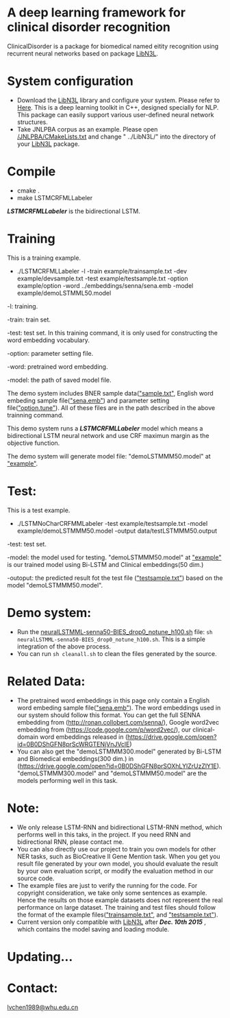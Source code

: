 A deep learning framework for clinical disorder recognition
======
ClinicalDisorder is a package for biomedical named eitity recognition using recurrent neural networks based on package [LibN3L](https://github.com/SUTDNLP/LibN3L). 

System configuration
======
* Download the [LibN3L](https://github.com/SUTDNLP/LibN3L) library and configure your system. Please refer to [Here](https://github.com/SUTDNLP/LibN3L). This is a deep learning toolkit in C++, designed specially for NLP. This package can easily support various user-defined neural network structures.
* Take JNLPBA corpus as an example. Please open [/JNLPBA/CMakeLists.txt](JNLPBA/CMakeLists.txt) and change " ../LibN3L/" into the directory of your [LibN3L](https://github.com/SUTDNLP/LibN3L) package.

Compile
======
* cmake .
* make LSTMCRFMLLabeler

***LSTMCRFMLLabeler*** is the bidirectional LSTM.

Training
=====
This is a training example.

* ./LSTMCRFMLLabeler -l -train example/trainsample.txt -dev example/devsample.txt -test example/testsample.txt -option example/option -word ../embeddings/senna/sena.emb -model example/demoLSTMML50.model

-l: training. 

-train: train set. 

-test: test set. In this training command, it is only used for constructing the word embedding vocabulary. 

-option:  parameter setting file. 

-word: pretrained word embedding. 

-model: the path of saved model file. 



The demo system includes BNER sample data(["sample.txt"](JNLPBA/example/sample.txt), English word embeding sample file(["sena.emb"](embeddings/senna/sena.emb)) and parameter setting file(["option.tune"](JNLPBA/example/option.tune.pub.C.drop0.notune.h100)). All of these files are in the path described in the above trainning command.
 
This demo system runs a ***LSTMCRFMLLabeler*** model which means a bidirectional LSTM neural network and use CRF maximun margin as the objective function. 

The demo system will generate model file: "demoLSTMMM50.model" at ["example"](JNLPBA/example).

Test:
=====

This is a test example.

* ./LSTMNoCharCRFMMLabeler -test example/testsample.txt -model example/demoLSTMMM50.model -output data/testLSTMMM50.output

-test: test set.

-model: the model used for testing. "demoLSTMMM50.model" at ["example"](JNLPBA/example) is our trained model using Bi-LSTM and Clinical embeddings(50 dim.)

-outoput: the predicted result fot the test file (["testsample.txt"](JNLPBA/example/sample.txt)) based on the model "demoLSTMMM50.model".

Demo system:
=====
* Run the [neuralLSTMML-senna50-BIES_drop0_notune_h100.sh](JNLPBA/neuralLSTMML-senna50-BIES_drop0_notune_h100.sh) file: `sh neuralLSTMML-senna50-BIES_drop0_notune_h100.sh`. This is a simple integration of the above process.
* You can run `sh cleanall.sh` to clean the files generated by the source.

Related Data:
=====

* The pretrained word embeddings in this page only contain a English word embeding sample file(["sena.emb"](embeddings/senna/sena.emb)). The word embeddings used in our system should follow this format. You can get the full SENNA embedding from (http://ronan.collobert.com/senna/), Google word2vec embedding from (https://code.google.com/p/word2vec/), our clinical-domain word embeddings released in (https://drive.google.com/open?id=0B0DShGFN8prScWRGTENjVnJVclE)
* You can also get the "demoLSTMMM300.model" generated by Bi-LSTM and Biomedical embeddings(300 dim.) in (https://drive.google.com/open?id=0B0DShGFN8prSOXhLYlZrUzZlY1E). "demoLSTMMM300.model" and "demoLSTMMM50.model" are the models performing well in this task.

Note: 
======
* We only release LSTM-RNN and bidirectional LSTM-RNN method, which performs well in this taks, in the project. If you need RNN and bidirectional RNN, please contact me.
* You can also directly use our project to train you own models for other NER tasks, such as BioCreative II Gene Mention task. When you get you result file generated by your own model, you should evaluate the result by your own evaluation script, or modify the evaluation method in our source code. 
* The example files are just to verify the running for the code. For copyright consideration, we take only some sentences as example. Hence the results on those example datasets does not represent the real performance on large dataset. The training and test files should follow the format of the example files(["trainsample.txt"](LSTMRNN/data/trainsample.txt), and ["testsample.txt"](LSTMRNN/data/testsample.txt)).
* Current version only compatible with [LibN3L](https://github.com/SUTDNLP/LibN3L) after ***Dec. 10th 2015*** , which contains the model saving and loading module.


Updating...
====

Contact:
=====
lvchen1989@whu.edu.cn

